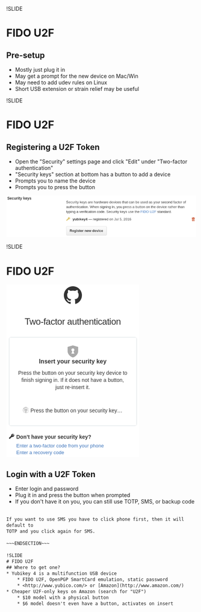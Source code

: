 !SLIDE
# FIDO U2F
## Pre-setup
* Mostly just plug it in
* May get a prompt for the new device on Mac/Win
* May need to add udev rules on Linux
* Short USB extension or strain relief may be useful

!SLIDE
# FIDO U2F
## Registering a U2F Token
* Open the "Security" settings page and click "Edit" under "Two-factor
  authentication"
* "Security keys" section at bottom has a button to add a device
* Prompts you to name the device
* Prompts you to press the button

<img src="u2f_add.png" alt="" />

!SLIDE
# FIDO U2F

<div class="imgright"><img src="u2f_key.png" alt="" /></div>

## Login with a U2F Token
* Enter login and password
* Plug it in and press the button when prompted
* If you don't have it on you, you can still use TOTP, SMS, or backup code

~~~SECTION:notes~~~

If you want to use SMS you have to click phone first, then it will default to
TOTP and you click again for SMS.

~~~ENDSECTION~~~

!SLIDE
# FIDO U2F
## Where to get one?
* Yubikey 4 is a multifunction USB device
    * FIDO U2F, OpenPGP SmartCard emulation, static password
    * <http://www.yubico.com/> or [Amazon](http://www.amazon.com/)
* Cheaper U2F-only keys on Amazon (search for "U2F")
    * $10 model with a physical button
    * $6 model doesn't even have a button, activates on insert

